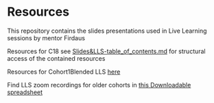 # Resources

This repository contains the slides presentations used in Live Learning sessions by mentor Firdaus


Resources for C18 see [Slides&LLS-table_of_contents.md](./Slides&LLS-table_of_contents.md) for structural access of the contained resources

Resources for Cohort1Blended LLS [here](./C1B.md)

Find LLS zoom recordings for older cohorts in [this Downloadable spreadsheet](./LCS%20recordings.xlsx)
